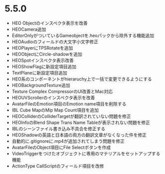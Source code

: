 # 5.5.0
- HEO Objectのインスペクタ表示を改善
- HEOCamera追加
- EditorOnlyがついているGameobjectを.heoパックから除外する機能追加
- HEOAudioのフィールドの大文字小文字修正
- HEOPlayerにTPSRotateを追加
- HEOObjectにCircle-shadowを追加
- HEOSpotインスペクタ表示改善
- HEOShowFlagに新設定項目追加
- TextPlaneに新設定項目追加
- HEO系のコンポーネントがhieraruchy上で一括で変更できるようにする
- HEOBackgroundTexture追加
- Texture Complex CompressorのUI改善とMac対応
- HEOUVScrollerのインスペクタ表示を改善
- AvatarFileのEmotion項目のEmotion name項目を削除する
- IBL Cube MapのMip Map Count項目を追加
- HEOColliderのColliderTargetが翻訳されていない問題を修正
- HEOInfoのBlend Shape Trans Name Tableが表示されない問題を修正
- IBLのシーンファイル書き込み不具合を修正する
- HEOShadowの英語と日本語の両方の翻訳文章がなくなった件を修正
- 自動的に.gitignoreに.mp4が追加されてしまう問題を修正
- AvatarFileのObject項目にFile Selectボタンを作成
- VideoTriggerをつけたオブジェクトに専用のマテリアルをセットアップする機能
- ActionType CallScriptのフィールド項目を改修